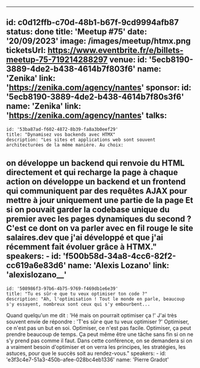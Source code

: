 ---
id: c0d12ffb-c70d-48b1-b67f-9cd9994afb87
status: done
title: 'Meetup #75'
date: '20/09/2023'
image: /images/meetup/htmx.png
ticketsUrl: https://www.eventbrite.fr/e/billets-meetup-75-719214288297
venue:
  id: '5ecb8190-3889-4de2-b438-4614b7f803f6'
  name: 'Zenika'
  link: 'https://zenika.com/agency/nantes'
sponsor:
  id: '5ecb8190-3889-4de2-b438-4614b7f80s3f6'
  name: 'Zenika'
  link: 'https://zenika.com/agency/nantes'
talks:
  -
    id: '53ba87ad-f602-4872-8b39-fa8a3b0eef29'
    title: "Dynamisez vos backends avec HTMX"
    description: "Les sites et applications web sont souvent architecturées de la même manière. Au choix:
on développe un backend qui renvoie du HTML directement et qui recharge la page à chaque action
on développe un backend et un frontend qui communiquent par des requêtes AJAX pour mettre à jour uniquement une partie de la page
Et si on pouvait garder la codebase unique du premier avec les pages dynamiques du second ? C'est ce dont on va parler avec en fil rouge le site salaires.dev que j'ai développé et que j'ai récemment fait évoluer grâce à HTMX."
    speakers:
      -
          id: 'f500b58d-34a8-4cc6-82f2-cc619a6e83d6'
          name: 'Alexis Lozano'
          link: 'alexislozano__'
  -
    id: '508986f3-97b6-4b75-9769-f469db1e6e39'
    title: "Tu es sûr·e que tu veux optimiser ton code ?"
    description: "Ah, l'optimisation ! Tout le monde en parle, beaucoup s'y essayent, nombreux sont ceux qui s'y embourbent...
Quand quelqu'un me dit : 'Hé mais on pourrait optimiser ça !' J'ai très souvent envie de répondre : 'T'es sûr·e que tu veux optimiser ?'
Optimiser, ce n'est pas un but en soi. Optimiser, ce n'est pas facile. Optimiser, ça peut prendre beaucoup de temps. Ça peut même être une tâche sans fin si on ne s'y prend pas comme il faut.
Dans cette conférence, on se demandera si on a vraiment besoin d'optimiser et on verra les principes, les stratégies, les astuces, pour que le succès soit au rendez-vous."
    speakers:
      -
          id: 'e3f3c4e7-51a3-450b-afee-028bc4eb1336'
          name: 'Pierre Gradot'
